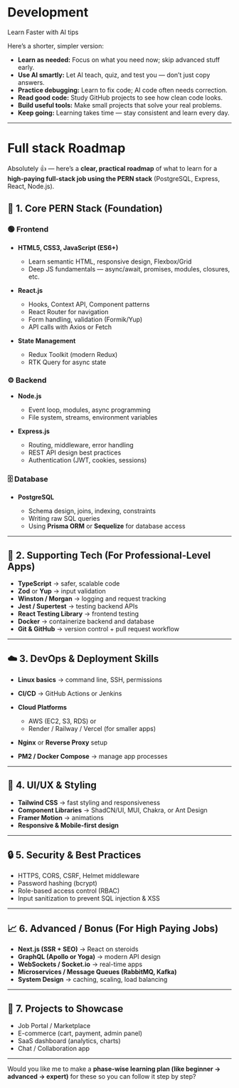 # Development

Learn Faster with AI tips

Here’s a shorter, simpler version:

* **Learn as needed:** Focus on what you need now; skip advanced stuff early.
* **Use AI smartly:** Let AI teach, quiz, and test you — don’t just copy answers.
* **Practice debugging:** Learn to fix code; AI code often needs correction.
* **Read good code:** Study GitHub projects to see how clean code looks.
* **Build useful tools:** Make small projects that solve your real problems.
* **Keep going:** Learning takes time — stay consistent and learn every day.


---



# Full stack Roadmap

Absolutely 👍 — here’s a **clear, practical roadmap** of what to learn for a **high-paying full-stack job using the PERN stack** (PostgreSQL, Express, React, Node.js).


## 🧱 1. Core PERN Stack (Foundation)

### 🟢 Frontend

* **HTML5, CSS3, JavaScript (ES6+)**

  * Learn semantic HTML, responsive design, Flexbox/Grid
  * Deep JS fundamentals — async/await, promises, modules, closures, etc.
* **React.js**

  * Hooks, Context API, Component patterns
  * React Router for navigation
  * Form handling, validation (Formik/Yup)
  * API calls with Axios or Fetch
* **State Management**

  * Redux Toolkit (modern Redux)
  * RTK Query for async state

### ⚙️ Backend

* **Node.js**

  * Event loop, modules, async programming
  * File system, streams, environment variables
* **Express.js**

  * Routing, middleware, error handling
  * REST API design best practices
  * Authentication (JWT, cookies, sessions)

### 🗄 Database

* **PostgreSQL**

  * Schema design, joins, indexing, constraints
  * Writing raw SQL queries
  * Using **Prisma ORM** or **Sequelize** for database access

---

## 💾 2. Supporting Tech (For Professional-Level Apps)

* **TypeScript** → safer, scalable code
* **Zod** or **Yup** → input validation
* **Winston / Morgan** → logging and request tracking
* **Jest / Supertest** → testing backend APIs
* **React Testing Library** → frontend testing
* **Docker** → containerize backend and database
* **Git & GitHub** → version control + pull request workflow

---

## ☁️ 3. DevOps & Deployment Skills

* **Linux basics** → command line, SSH, permissions
* **CI/CD** → GitHub Actions or Jenkins
* **Cloud Platforms**

  * AWS (EC2, S3, RDS) or
  * Render / Railway / Vercel (for smaller apps)
* **Nginx** or **Reverse Proxy** setup
* **PM2 / Docker Compose** → manage app processes

---

## 🎨 4. UI/UX & Styling

* **Tailwind CSS** → fast styling and responsiveness
* **Component Libraries** → ShadCN/UI, MUI, Chakra, or Ant Design
* **Framer Motion** → animations
* **Responsive & Mobile-first design**

---

## 🔒 5. Security & Best Practices

* HTTPS, CORS, CSRF, Helmet middleware
* Password hashing (bcrypt)
* Role-based access control (RBAC)
* Input sanitization to prevent SQL injection & XSS

---

## 📈 6. Advanced / Bonus (For High Paying Jobs)

* **Next.js (SSR + SEO)** → React on steroids
* **GraphQL (Apollo or Yoga)** → modern API design
* **WebSockets / Socket.io** → real-time apps
* **Microservices / Message Queues (RabbitMQ, Kafka)**
* **System Design** → caching, scaling, load balancing

---

## 🧠 7. Projects to Showcase

* Job Portal / Marketplace
* E-commerce (cart, payment, admin panel)
* SaaS dashboard (analytics, charts)
* Chat / Collaboration app

---

Would you like me to make a **phase-wise learning plan (like beginner → advanced → expert)** for these so you can follow it step by step?
